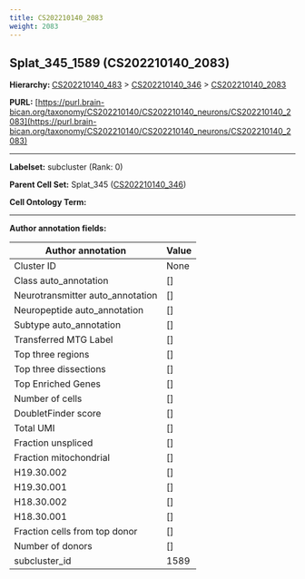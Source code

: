 ```yaml
---
title: CS202210140_2083
weight: 2083
---
```

## Splat_345_1589 (CS202210140_2083)
<b>Hierarchy: </b>
[CS202210140_483](../CS202210140_483) >
[CS202210140_346](../CS202210140_346) >
[CS202210140_2083](../CS202210140_2083)

**PURL:** [https://purl.brain-bican.org/taxonomy/CS202210140/CS202210140_neurons/CS202210140_2083](https://purl.brain-bican.org/taxonomy/CS202210140/CS202210140_neurons/CS202210140_2083)

---


**Labelset:** subcluster (Rank: 0)

**Parent Cell Set:** Splat_345 ([CS202210140_346](../CS202210140_346))



**Cell Ontology Term:** 

[MARKER GENES.]: #


---

[TRANSFERRED ANNOTATIONS.]: #


[AUTHOR ANNOTATION FIELDS.]: #


**Author annotation fields:**

| Author annotation | Value |
|-------------------|-------|
|Cluster ID|None|
|Class auto_annotation|[]|
|Neurotransmitter auto_annotation|[]|
|Neuropeptide auto_annotation|[]|
|Subtype auto_annotation|[]|
|Transferred MTG Label|[]|
|Top three regions|[]|
|Top three dissections|[]|
|Top Enriched Genes|[]|
|Number of cells|[]|
|DoubletFinder score|[]|
|Total UMI|[]|
|Fraction unspliced|[]|
|Fraction mitochondrial|[]|
|H19.30.002|[]|
|H19.30.001|[]|
|H18.30.002|[]|
|H18.30.001|[]|
|Fraction cells from top donor|[]|
|Number of donors|[]|
|subcluster_id|1589|
